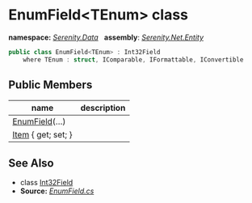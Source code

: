 # EnumField&lt;TEnum&gt; class
**namespace:** *[Serenity.Data](../README.md#serenity.data-namespace)*   **assembly**: *[Serenity.Net.Entity](../README.md)*

```csharp
public class EnumField<TEnum> : Int32Field
    where TEnum : struct, IComparable, IFormattable, IConvertible
```

## Public Members

| name | description |
| --- | --- |
| [EnumField](EnumField-1/EnumField.md)(…) |  |
| [Item](EnumField-1/Item.md) { get; set; } |  |

## See Also

* class [Int32Field](Int32Field.md)
* **Source:** *[EnumField.cs](https://github.com/serenity-is/Serenity/blob/master/src/Serenity.Net.Entity/FieldTypes/EnumField.cs)*